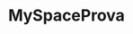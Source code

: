 ---
title: MySpaceProva
emoji: 🚀
colorFrom: blue
colorTo: red
sdk: streamlit
app_file: src/main.py
pinned: false
---